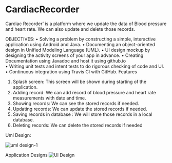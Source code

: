 # CardiacRecorder
Cardiac Recorder’ is a platform where we update the data of Blood pressure and heart rate. We can also update and delete those records.



OBJECTIVES:
• Solving a problem by constructing a simple, interactive application using Android and Java. 
• Documenting an object-oriented design in Unified Modeling Language (UML). 
• UI design mockup by designing the activity screens of your app in advance. 
• Creating Documentation using Javadoc and host it using github.io  
• Writing unit tests and intent tests to do rigorous checking of  code and UI. 
• Continuous integration using Travis CI with GitHub.
Features
1. Splash screen: This screen will be shown during starting of the application.
2. Adding record: We can add record of blood pressure and heart rate measurements with date and time.
3. Showing records: We can see the stored records if needed.
4. Updating records: We can update the stored records if needed.
5. Saving records in database : We will store those records in a local database.
6. Deleting records: We can delete the stored records if needed

Uml Design:
 



![uml design-1](https://user-images.githubusercontent.com/85967962/177026551-82ef4d55-6aab-4578-b2fc-47fbb7d1d4c9.jpg)























Application Designs
![UI Design](https://user-images.githubusercontent.com/85967962/177026559-4314cb2d-27d4-4cf4-904a-8b3cda9b4c69.jpg)


